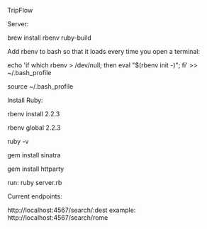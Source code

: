 TripFlow

Server:

brew install rbenv ruby-build

Add rbenv to bash so that it loads every time you open a terminal:

echo 'if which rbenv > /dev/null; then eval "$(rbenv init -)"; fi' >> ~/.bash_profile

source ~/.bash_profile

Install Ruby:

rbenv install 2.2.3

rbenv global 2.2.3

ruby -v

gem install sinatra

gem install httparty

run: ruby server.rb

Current endpoints:

http://localhost:4567/search/:dest 
example: http://localhost:4567/search/rome

